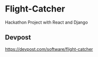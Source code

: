 # Flight-Catcher
Hackathon Project with React and Django

## Devpost
https://devpost.com/software/flight-catcher
